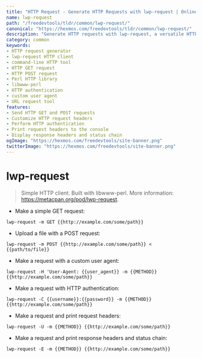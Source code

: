```yaml
---
title: "HTTP Request - Generate HTTP Requests with lwp-request | Online Free DevTools by Hexmos"
name: lwp-request
path: "/freedevtools/tldr/common/lwp-request/"
canonical: "https://hexmos.com/freedevtools/tldr/common/lwp-request/"
description: "Generate HTTP requests with lwp-request, a versatile HTTP client.  Customize headers, authentication, and methods for web interactions. Free online tool, no registration required."
category: common
keywords:
- HTTP request generator
- lwp-request HTTP client
- command-line HTTP tool
- HTTP GET request
- HTTP POST request
- Perl HTTP library
- libwww-perl
- HTTP authentication
- custom user agent
- URL request tool
features:
- Send HTTP GET and POST requests
- Customize HTTP request headers
- Perform HTTP authentication
- Print request headers to the console
- Display response headers and status chain
ogImage: "https://hexmos.com/freedevtools/site-banner.png"
twitterImage: "https://hexmos.com/freedevtools/site-banner.png"
---
```


# lwp-request

> Simple HTTP client.
> Built with libwww-perl.
> More information: <https://metacpan.org/pod/lwp-request>.

- Make a simple GET request:

`lwp-request -m GET {{http://example.com/some/path}}`

- Upload a file with a POST request:

`lwp-request -m POST {{http://example.com/some/path}} < {{path/to/file}}`

- Make a request with a custom user agent:

`lwp-request -H 'User-Agent: {{user_agent}} -m {{METHOD}} {{http://example.com/some/path}}`

- Make a request with HTTP authentication:

`lwp-request -C {{username}}:{{password}} -m {{METHOD}} {{http://example.com/some/path}}`

- Make a request and print request headers:

`lwp-request -U -m {{METHOD}} {{http://example.com/some/path}}`

- Make a request and print response headers and status chain:

`lwp-request -E -m {{METHOD}} {{http://example.com/some/path}}`
